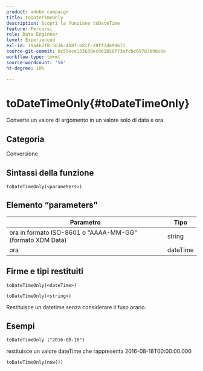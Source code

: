 ```yaml
---
product: adobe campaign
title: toDateTimeOnly
description: Scopri la funzione toDateTime
feature: Percorsi
role: Data Engineer
level: Experienced
exl-id: 19a4b7f8-5636-4b8f-b81f-28ff7da99671
source-git-commit: 0c55ece133639ec001b58f73afcbc69787b98c0e
workflow-type: tm+mt
source-wordcount: '56'
ht-degree: 10%

---
```


# toDateTimeOnly{#toDateTimeOnly}

Converte un valore di argomento in un valore solo di data e ora.

## Categoria

Conversione

## Sintassi della funzione

`toDateTimeOnly(<parameters>)`

## Elemento “parameters”

| Parametro | Tipo |
|-----------|------------------|
| ora in formato ISO-8601 o &quot;AAAA-MM-GG&quot; (formato XDM Data) | string |
| ora | dateTime |

## Firme e tipi restituiti

`toDateTimeOnly(<dateTime>)`

`toDateTimeOnly(<string>)`
<!--`toDateTimeOnly(<integer>,<integer>,<integer>)`
`toDateTimeOnly(<integer>,<integer>,<integer>,<integer>,<integer>,<integer>)`-->

Restituisce un datetime senza considerare il fuso orario.

## Esempi

`toDateTimeOnly ("2016-08-18")`

restituisce un valore dateTime che rappresenta 2016-08-18T00:00:00.000

`toDateTimeOnly(now())`

<!--`toDateTimeOnly(2016,8,18,23,17,59)`

Returns 2016-08-18T23:17:59.000.

`toDateTimeOnly(2016,8,18)`

Returns 2016-08-18T00:00:00.000.-->
